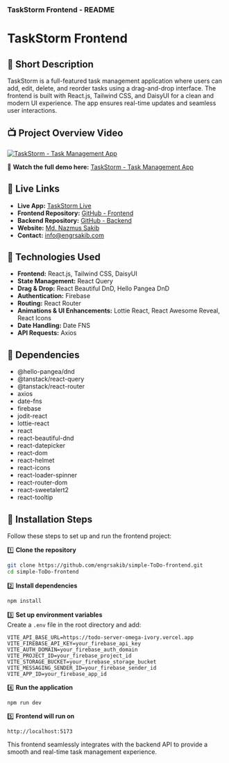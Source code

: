 ### TaskStorm Frontend - README

# TaskStorm Frontend

## 🔹 Short Description

TaskStorm is a full-featured task management application where users can add, edit, delete, and reorder tasks using a drag-and-drop interface. The frontend is built with React.js, Tailwind CSS, and DaisyUI for a clean and modern UI experience. The app ensures real-time updates and seamless user interactions.

## 📺 Project Overview Video

[![TaskStorm - Task Management App](https://img.youtube.com/vi/LrYQfnD70tA/0.jpg)](https://youtu.be/LrYQfnD70tA)

🔗 **Watch the full demo here:** [TaskStorm - Task Management App](https://youtu.be/LrYQfnD70tA)

## 🔹 Live Links

- **Live App:** [TaskStorm Live](https://engrsakib-todo-applications.surge.sh/)
- **Frontend Repository:** [GitHub - Frontend](https://github.com/engrsakib/simple-ToDo-frontend)
- **Backend Repository:** [GitHub - Backend](https://github.com/engrsakib/simple-ToDo-Backend)
- **Website:** [Md. Nazmus Sakib](https://www.engrsakib.com/)
- **Contact:** info@engrsakib.com

## 🔹 Technologies Used

- **Frontend:** React.js, Tailwind CSS, DaisyUI
- **State Management:** React Query
- **Drag & Drop:** React Beautiful DnD, Hello Pangea DnD
- **Authentication:** Firebase
- **Routing:** React Router
- **Animations & UI Enhancements:** Lottie React, React Awesome Reveal, React Icons
- **Date Handling:** Date FNS
- **API Requests:** Axios

## 🔹 Dependencies

- @hello-pangea/dnd
- @tanstack/react-query
- @tanstack/react-router
- axios
- date-fns
- firebase
- jodit-react
- lottie-react
- react
- react-beautiful-dnd
- react-datepicker
- react-dom
- react-helmet
- react-icons
- react-loader-spinner
- react-router-dom
- react-sweetalert2
- react-tooltip

## 🔹 Installation Steps

Follow these steps to set up and run the frontend project:

1️⃣ **Clone the repository**

```bash
git clone https://github.com/engrsakib/simple-ToDo-frontend.git
cd simple-ToDo-frontend
```

2️⃣ **Install dependencies**

```bash
npm install
```

3️⃣ **Set up environment variables**  
Create a `.env` file in the root directory and add:

```
VITE_API_BASE_URL=https://todo-server-omega-ivory.vercel.app
VITE_FIREBASE_API_KEY=your_firebase_api_key
VITE_AUTH_DOMAIN=your_firebase_auth_domain
VITE_PROJECT_ID=your_firebase_project_id
VITE_STORAGE_BUCKET=your_firebase_storage_bucket
VITE_MESSAGING_SENDER_ID=your_firebase_sender_id
VITE_APP_ID=your_firebase_app_id
```

4️⃣ **Run the application** 

```bash
npm run dev
```

5️⃣ **Frontend will run on**

```
http://localhost:5173
```

This frontend seamlessly integrates with the backend API to provide a smooth and real-time task management experience.
